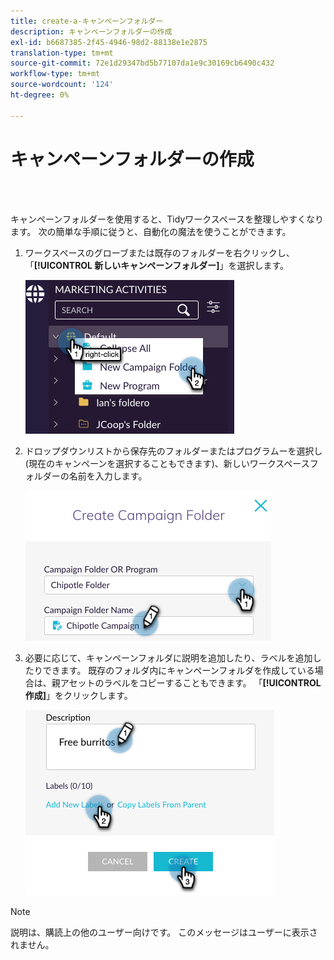 ```yaml
---
title: create-a-キャンペーンフォルダー
description: キャンペーンフォルダーの作成
exl-id: b6687385-2f45-4946-98d2-88138e1e2875
translation-type: tm+mt
source-git-commit: 72e1d29347bd5b77107da1e9c30169cb6490c432
workflow-type: tm+mt
source-wordcount: '124'
ht-degree: 0%

---
```


# キャンペーンフォルダーの作成

<br> 

キャンペーンフォルダーを使用すると、Tidyワークスペースを整理しやすくなります。 次の簡単な手順に従うと、自動化の魔法を使うことができます。

1. ワークスペースのグローブまたは既存のフォルダーを右クリックし、「**[!UICONTROL 新しいキャンペーンフォルダー]**」を選択します。

   ![イメージ1](/help/sky/assets/campaign-folders/create-a-campaign-folder/create-a-campaign-folder-1.png)

1. ドロップダウンリストから保存先のフォルダーまたはプログラムーを選択し(現在のキャンペーンを選択することもできます)、新しいワークスペースフォルダーの名前を入力します。

   ![イメージ1](/help/sky/assets/campaign-folders/create-a-campaign-folder/create-a-campaign-folder-2.png)

1. 必要に応じて、キャンペーンフォルダに説明を追加したり、ラベルを追加したりできます。 既存のフォルダ内にキャンペーンフォルダを作成している場合は、親アセットのラベルをコピーすることもできます。 「**[!UICONTROL 作成]**」をクリックします。

   ![イメージ1](/help/sky/assets/campaign-folders/create-a-campaign-folder/create-a-campaign-folder-3.png)

>[!NOTE]
>
>説明は、購読上の他のユーザー向けです。 このメッセージはユーザーに表示されません。

